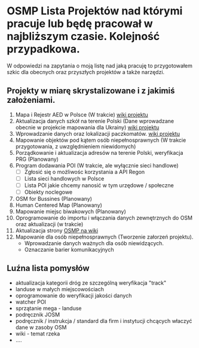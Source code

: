 # OSMP Lista Projektów nad którymi pracuje lub będę pracował w najbliższym czasie. Kolejność przypadkowa.

W odpowiedzi na zapytania o moją listę nad jaką pracuję to przygotowałem szkic dla obecnych oraz przyszłych projektów a także narzędzi.

## Projekty w miarę skrystalizowane i z jakimiś założeniami.

1. Mapa i Rejestr AED w Polsce (W trakcie) [wiki projektu](https://wiki.openstreetmap.org/wiki/Organised_Editing/Activities/AED_mapping_campaign_in_Poland)
2. Aktualizacja danych szkół na terenie Polski (Dane wprowadzane obecnie w projekcie mapowania dla Ukrainy) [wiki projektu](https://wiki.openstreetmap.org/wiki/Organised_Editing/Activities/Updating_and_mapping_schools_in_Poland)
3. Wprowadzanie danych oraz lokalizacji paczkomatów. [wiki projektu](https://wiki.openstreetmap.org/wiki/Organised_Editing/Activities/mapping_parcel_lockers_in_Poland)
4. Mapowanie objektów pod kątem osób niepełnosprawnych (W trakcie przygotowania, z uwzględnieniem niewidomych)
5. Porządkowanie i aktualizacja adresów na terenie Polski, weryfikacja PRG (Planowany)
6. Program dodawania POI (W trakcie, ale wyłącznie sieci handlowe)
      - [ ] Zgłosić się o możliwośc korzystania a API Regon
      - [ ] Lista sieci handlowych w Polsce
      - [ ] Lista POI jakie chcemy nanosić w tym urzędowe / społeczne
      - [ ] Obiekty noclegowe
8. OSM for Bussines (Planowany)
9. Human Centered Map (Planowany)
10. Mapowanie miejsc biwakowych (Planowany)
11. Oprogramowanie do importu i włączania danych zewnętrznych do OSM oraz aktualizacji (w trakcie)
12. Aktualizacja strony [OSMP na wiki](https://wiki.openstreetmap.org/wiki/Stowarzyszenie_OpenStreetMap_Polska)
13. Mapowanie dla osób niepełnosprawnych (Tworzenie załorzeń projektu).
      - Wprowadzanie danych ważnych dla osób niewidzących.
      - Oznaczanie barier komunikacyjnych


## Luźna lista pomysłów

- aktualizacja kategorii dróg ze szczególną weryfikacja "track"
- landuse w małych miejscowościach
- oprogramowanie do weryfikacji jakości danych
- watcher POI
- sprzątanie mega - landuse
- podręcznik JOSM
- podręcznik / instrukcja / standard dla firm i instytucji chcących właczyć dane w zasoby OSM
- wiki - temat rzeka
- ....

